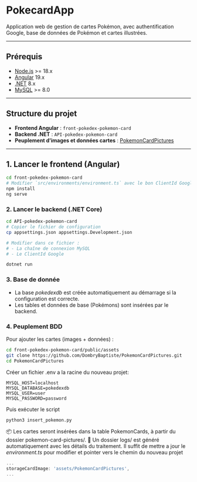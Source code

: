 # PokecardApp

Application web de gestion de cartes Pokémon, avec authentification Google, base de données de Pokémon et cartes illustrées.

---

## Prérequis

- [Node.js](https://nodejs.org/) >= 18.x
- [Angular](https://angular.io/) 19.x
- [.NET](https://dotnet.microsoft.com/en-us/download) 8.x
- [MySQL](https://www.mysql.com/) >= 8.0

---

## Structure du projet

- **Frontend Angular** : `front-pokedex-pokemon-card`
- **Backend .NET** : `API-pokedex-pokemon-card`
- **Peuplement d’images et données cartes** : [PokemonCardPictures](https://github.com/DombryBaptiste/PokemonCardPictures)

---

## 1. Lancer le frontend (Angular)

```bash
cd front-pokedex-pokemon-card
# Modifier `src/environments/environment.ts` avec le bon ClientId Google
npm install
ng serve
```

### 2. Lancer le backend (.NET Core)
```bash
cd API-pokedex-pokemon-card
# Copier le fichier de configuration
cp appsettings.json appsettings.Development.json

# Modifier dans ce fichier :
# - La chaîne de connexion MySQL
# - Le ClientId Google

dotnet run
```


### 3. Base de donnée

- La base *pokedexdb* est créée automatiquement au démarrage si la configuration est correcte.
- Les tables et données de base (Pokémons) sont insérées par le backend.

### 4. Peuplement BDD

Pour ajouter les cartes (images + données) :
```bash
cd front-pokedex-pokemon-card/public/assets
git clone https://github.com/DombryBaptiste/PokemonCardPictures.git
cd PokemonCardPictures
```

Créer un fichier .env a la racine du nouveau projet:
```env
MYSQL_HOST=localhost
MYSQL_DATABASE=pokedexdb
MYSQL_USER=user
MYSQL_PASSWORD=password
```
Puis exécuter le script
```bash
python3 insert_pokemon.py
```

📦 Les cartes seront insérées dans la table PokemonCards, à partir du dossier pokemon-card-pictures/.
📁 Un dossier logs/ est généré automatiquement avec les détails du traitement.
Il suffit de mettre a jour le *environment.ts* pour modifier et pointer vers le chemin du nouveau projet
```ts
...
storageCardImage: 'assets/PokemonCardPictures',
...
```

